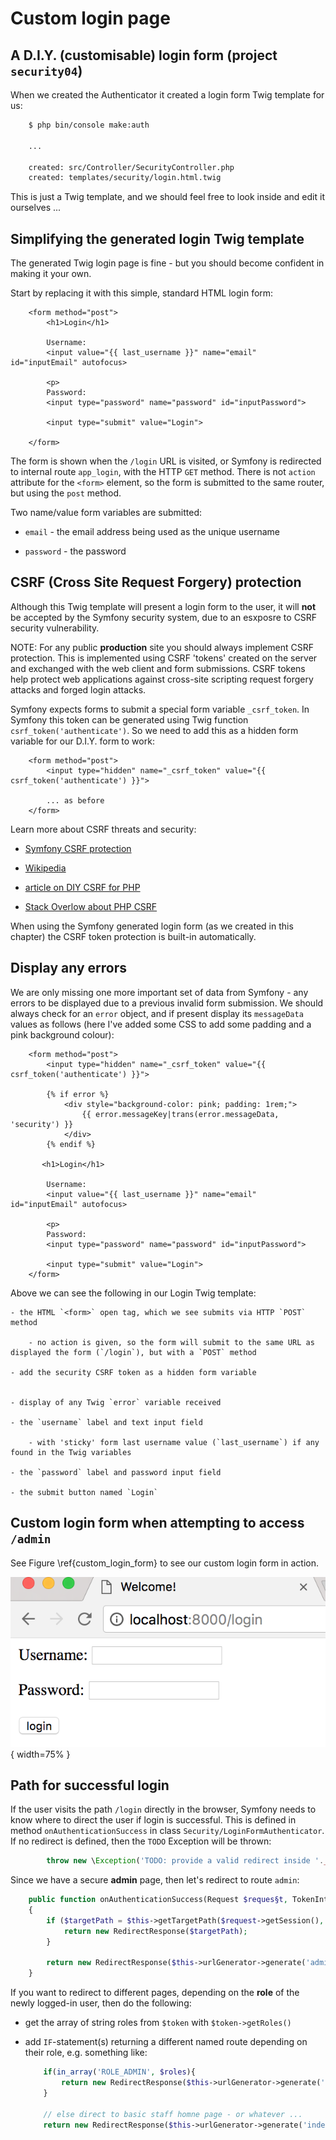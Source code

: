 
# Custom login page

## A D.I.Y. (customisable) login form  (project `security04`)

When we created the Authenticator it created a login form Twig template for us:

```bash
    $ php bin/console make:auth

    ... 

    created: src/Controller/SecurityController.php
    created: templates/security/login.html.twig
```

This is just a Twig template, and we should feel free to look inside and edit it ourselves ...

## Simplifying the generated login Twig template

The generated Twig login page is fine - but you should become confident in making it your own. 

Start by replacing it with this simple, standard HTML login form:

```twig
    <form method="post">
        <h1>Login</h1>

        Username:
        <input value="{{ last_username }}" name="email" id="inputEmail" autofocus>

        <p>
        Password:
        <input type="password" name="password" id="inputPassword">

        <input type="submit" value="Login">

    </form>
```

The form is shown when the `/login` URL is visited, or Symfony is redirected to internal route `app_login`, with the HTTP `GET` method. There is not `action` attribute for the `<form>` element, so the form is submitted to the same router, but using the `post` method.

Two name/value form variables are submitted:

- `email` - the email address being used as the unique username

- `password` - the password

## CSRF (Cross Site Request Forgery) protection

Although this Twig template will present a login form to the user, it will **not** be accepted by the Symfony security system, due to an esxposre to CSRF security vulnerability. 

NOTE: For any public **production** site you should always implement CSRF protection. This is implemented using CSRF 'tokens' created on the server and exchanged with the web client and form submissions. CSRF tokens help protect web applications against cross-site scripting request forgery attacks and forged login attacks.

Symfony expects forms to submit a special form variable `_csrf_token`. In Symfony this token can be generated using Twig function `csrf_token('authenticate')`. So we need to add this as a hidden form variable for our D.I.Y. form to work:

```twig
    <form method="post">
        <input type="hidden" name="_csrf_token" value="{{ csrf_token('authenticate') }}">

        ... as before
    </form>
```

Learn more about CSRF threats and security:

- [Symfony CSRF protection](https://symfony.com/doc/current/security/csrf.html)
- [Wikipedia](https://en.wikipedia.org/wiki/Cross-site_request_forgery#Forging_login_requests)

- [article on DIY CSRF for PHP](https://www.netsparker.com/blog/web-security/protecting-website-using-anti-csrf-token/)
- [Stack Overlow about PHP CSRF](https://stackoverflow.com/questions/6287903/how-to-properly-add-cross-site-request-forgery-csrf-token-using-php)


When using the Symfony generated login form (as we created in this chapter) the CSRF token protection is built-in automatically.


## Display any errors

We are only missing one more important set of data from Symfony - any errors to be displayed due to a previous invalid form submission. We should always check for an `error` object, and if present display its `messageData` values as follows (here I've added some CSS to add some padding and a pink background colour):

```twig
    <form method="post">
        <input type="hidden" name="_csrf_token" value="{{ csrf_token('authenticate') }}">

        {% if error %}
            <div style="background-color: pink; padding: 1rem;">
                {{ error.messageKey|trans(error.messageData, 'security') }}
            </div>
        {% endif %}

       <h1>Login</h1>

        Username:
        <input value="{{ last_username }}" name="email" id="inputEmail" autofocus>

        <p>
        Password:
        <input type="password" name="password" id="inputPassword">

        <input type="submit" value="Login">
    </form>
```


Above we can see the following in our Login Twig template:
    
    - the HTML `<form>` open tag, which we see submits via HTTP `POST` method
    
        - no action is given, so the form will submit to the same URL as displayed the form (`/login`), but with a `POST` method
    
    - add the security CSRF token as a hidden form variable    
    
    
    - display of any Twig `error` variable received
    
    - the `username` label and text input field
    
        - with 'sticky' form last username value (`last_username`) if any found in the Twig variables
    
    - the `password` label and password input field
    
    - the submit button named `Login`

## Custom login form when attempting to access `/admin`

See Figure \ref{custom_login_form} to see our custom login form in action.

![Screenshot of custom login form. \label{custom_login_form}](./03_figures/part06_security/5b_custom_login.png){ width=75% }


## Path for successful login

If the user visits the path `/login` directly in the browser, Symfony needs to know where to direct the user if login is successful. This is defined in method `onAuthenticationSuccess` in class `Security/LoginFormAuthenticator`. If no redirect is defined, then the `TODO` Exception will be thrown:

```php
        throw new \Exception('TODO: provide a valid redirect inside '.__FILE__);
```

Since we have a secure **admin** page, then let's redirect to route `admin`:

```php
    public function onAuthenticationSuccess(Request $reques§t, TokenInterface $token, $providerKey)
    {
        if ($targetPath = $this->getTargetPath($request->getSession(), $providerKey)) {
            return new RedirectResponse($targetPath);
        }

        return new RedirectResponse($this->urlGenerator->generate('admin'));
    }
```

If you want to redirect to different pages, depending on the **role** of the newly logged-in user, then do the following:

- get the array of string roles from `$token` with `$token->getRoles()`

- add `IF`-statement(s) returning a different named route depending on their role, e.g. something like:

    ```php
        if(in_array('ROLE_ADMIN', $roles){        
            return new RedirectResponse($this->urlGenerator->generate('index_admin'));
        }        
        
        // else direct to basic staff homne page - or whatever ...
        return new RedirectResponse($this->urlGenerator->generate('index_staff'));
    ```


